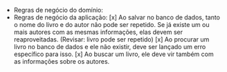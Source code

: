 - Regras de negócio do domínio:
- Regras de negócio da aplicação:
  [x] Ao salvar no banco de dados, tanto o nome do livro e do autor não pode ser repetido. Se já existe um ou mais autores com as mesmas informações, elas devem ser reaproveitadas. (Revisar: livro pode ser repetido)
  [x] Ao procurar um livro no banco de dados e ele não existir, deve ser lançado um erro específico para isso.
  [x] Ao buscar um livro, ele deve vir também com as informações sobre os autores.